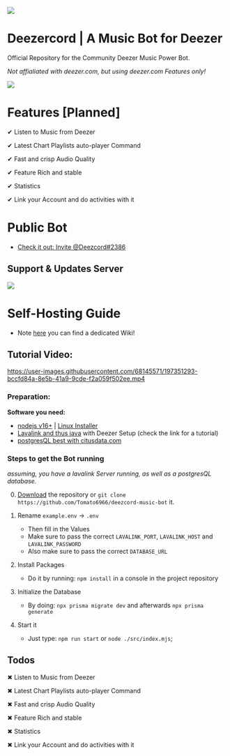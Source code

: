 <a href="https://discord.gg/7KJnTDKQ8N" target="_blank"><img src="https://discord.com/api/guilds/1034415148263297045/widget.png?style=shield" /></a>

# Deezercord | A Music Bot for Deezer

Official Repository for the Community Deezer Music Power Bot. 

*Not affialiated with deezer.com, but using deezer.com Features only!*

<a href="https://deezer.com" target="_blank"><img src="https://user-images.githubusercontent.com/68145571/197169083-60567cc3-245b-4a76-88d4-b2df1df9ddb8.jpeg" /></a>

# Features [Planned]

✔ Listen to Music from Deezer

✔ Latest Chart Playlists auto-player Command

✔ Fast and crisp Audio Quality

✔ Feature Rich and stable

✔ Statistics

✔ Link your Account and do activities with it


# Public Bot

- [Check it out: Invite @Deezcord#2386](https://discord.com/oauth2/authorize?client_id=1032998523123290182&scope=bot&permissions=279218310144)

## Support & Updates Server

<a href="https://discord.gg/7KJnTDKQ8N" target="_blank"><img src="https://discord.com/api/guilds/1034415148263297045/widget.png?style=banner4" /></a>




# Self-Hosting Guide

- Note [here](https://github.com/Tomato6966/deezcord-music-bot/wiki) you can find a dedicated Wiki!

## Tutorial Video:

https://user-images.githubusercontent.com/68145571/197351293-bccfd84a-8e5b-41a9-9cde-f2a059f502ee.mp4

### Preparation:

**Software you need:**

 - [nodejs v16+](https://nodejs.org/en/download/) | [Linux Installer](https://github.com/Tomato6966/Debian-Cheat-Sheet-Setup/wiki/3.1-Install-nodejs-and-npm)
 - [Lavalink and thus java](https://github.com/Tomato6966/deezcord-music-bot/tree/LavalinkServer) with Deezer Setup (check the link for a tutorial)
 - [postgresQL best with citusdata.com](https://docs.citusdata.com/en/v11.1/installation/single_node_debian.html)
 
### Steps to get the Bot running

*assuming, you have a lavalink Server running, as well as a postgresQL database.*

0. [Download](https://github.com/Tomato6966/deezcord-music-bot/archive/refs/heads/main.zip) the repository or `git clone https://github.com/Tomato6966/deezcord-music-bot` it.

1. Rename `example.env` -> `.env`
    - Then fill in the Values
    - Make sure to pass the correct `LAVALINK_PORT`, `LAVALINK_HOST` and `LAVALINK_PASSWORD`
    - Also make sure to pass the correct `DATABASE_URL`

2. Install Packages
    - Do it by running: `npm install` in a console in the project repository
    
3. Initialize the Database
    - By doing: `npx prisma migrate dev` and afterwards `npx prisma generate`

4. Start it
    - Just type: `npm run start` or `node ./src/index.mjs`;


## Todos

✖ Listen to Music from Deezer

✖ Latest Chart Playlists auto-player Command

✖ Fast and crisp Audio Quality

✖ Feature Rich and stable

✖ Statistics

✖ Link your Account and do activities with it





